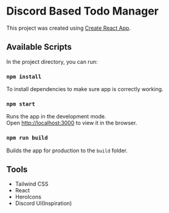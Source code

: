 # Discord Based Todo Manager

This project was created using [Create React App](https://github.com/facebook/create-react-app).

## Available Scripts

In the project directory, you can run:

### `npm install`

To install dependencies to make sure app is correctly working.

### `npm start`

Runs the app in the development mode.\
Open [http://localhost:3000](http://localhost:3000) to view it in the browser.

### `npm run build`

Builds the app for production to the `build` folder.

## Tools

- Tailwind CSS
- React
- HeroIcons
- Discord UI(Inspiration)

